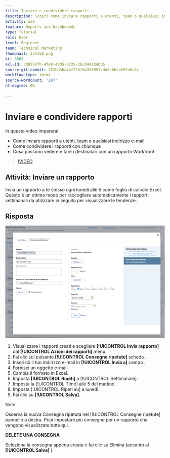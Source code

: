 ```yaml
---
title: Inviare e condividere rapporti
description: Scopri come inviare rapporti a utenti, team o qualsiasi indirizzo e-mail e come condividere i rapporti con chiunque in Workfront.
activity: use
feature: Reports and Dashboards
type: Tutorial
role: User
level: Beginner
team: Technical Marketing
thumbnail: 335158.png
kt: 8863
exl-id: 3d0554fb-4fe0-43d5-b725-2bcd44134bb5
source-git-commit: 252ba3ba44f22519a35899fcda9c6bca597a6c2c
workflow-type: tm+mt
source-wordcount: '207'
ht-degree: 0%

---
```


# Inviare e condividere rapporti

In questo video imparerai:

* Come inviare rapporti a utenti, team o qualsiasi indirizzo e-mail
* Come condividere i rapporti con chiunque
* Cosa possono vedere e fare i destinatari con un rapporto Workfront

>[!VIDEO](https://video.tv.adobe.com/v/335158/?quality=12)

## Attività: Inviare un rapporto

Invia un rapporto a te stesso ogni lunedì alle 5 come foglio di calcolo Excel. Questo è un ottimo modo per raccogliere automaticamente i rapporti settimanali da utilizzare in seguito per visualizzare le tendenze.

## Risposta

![Immagine della schermata per impostare consegne ripetute di report](assets/send-a-report.png)

1. Visualizzare i rapporti creati e scegliere **[!UICONTROL Invia rapporto]** dal **[!UICONTROL Azioni dei rapporti]** menu.
1. Fai clic sul pulsante **[!UICONTROL Consegne ripetute]** scheda .
1. Inserisci il tuo indirizzo e-mail in **[!UICONTROL Invia a]** campo .
1. Fornisci un oggetto e-mail.
1. Cambia il formato in Excel.
1. Imposta **[!UICONTROL Ripeti]** a [!UICONTROL Settimanale].
1. Imposta la [!UICONTROL Time] alle 5 del mattino.
1. Imposta [!UICONTROL Ripeti su] a lunedì.
1. Fai clic su **[!UICONTROL Salva]**.

>[!NOTE]
>
>Osserva la nuova Consegna ripetuta nel [!UICONTROL Consegne ripetute] pannello a destra. Puoi impostare più consegne per un rapporto che vengono visualizzate tutte qui.

**DELETE UNA CONSEGNA**

Seleziona la consegna appena creata e fai clic su Elimina (accanto al **[!UICONTROL Salva]** ).
